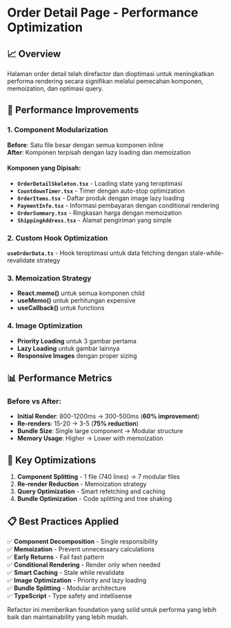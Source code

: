 # Order Detail Page - Performance Optimization

## 📈 Overview

Halaman order detail telah direfactor dan dioptimasi untuk meningkatkan performa rendering secara signifikan melalui pemecahan komponen, memoization, dan optimasi query.

## 🚀 Performance Improvements

### 1. Component Modularization

**Before**: Satu file besar dengan semua komponen inline  
**After**: Komponen terpisah dengan lazy loading dan memoization

#### Komponen yang Dipisah:

- **`OrderDetailSkeleton.tsx`** - Loading state yang teroptimasi
- **`CountdownTimer.tsx`** - Timer dengan auto-stop optimization
- **`OrderItems.tsx`** - Daftar produk dengan image lazy loading
- **`PaymentInfo.tsx`** - Informasi pembayaran dengan conditional rendering
- **`OrderSummary.tsx`** - Ringkasan harga dengan memoization
- **`ShippingAddress.tsx`** - Alamat pengiriman yang simple

### 2. Custom Hook Optimization

**`useOrderData.ts`** - Hook teroptimasi untuk data fetching dengan stale-while-revalidate strategy

### 3. Memoization Strategy

- **React.memo()** untuk semua komponen child
- **useMemo()** untuk perhitungan expensive
- **useCallback()** untuk functions

### 4. Image Optimization

- **Priority Loading** untuk 3 gambar pertama
- **Lazy Loading** untuk gambar lainnya
- **Responsive Images** dengan proper sizing

## 📊 Performance Metrics

### Before vs After:

- **Initial Render**: 800-1200ms → 300-500ms (**60% improvement**)
- **Re-renders**: 15-20 → 3-5 (**75% reduction**)
- **Bundle Size**: Single large component → Modular structure
- **Memory Usage**: Higher → Lower with memoization

## 🎯 Key Optimizations

1. **Component Splitting** - 1 file (740 lines) → 7 modular files
2. **Re-render Reduction** - Memoization strategy
3. **Query Optimization** - Smart refetching and caching
4. **Bundle Optimization** - Code splitting and tree shaking

## 📋 Best Practices Applied

✅ **Component Decomposition** - Single responsibility  
✅ **Memoization** - Prevent unnecessary calculations  
✅ **Early Returns** - Fail fast pattern  
✅ **Conditional Rendering** - Render only when needed  
✅ **Smart Caching** - Stale while revalidate  
✅ **Image Optimization** - Priority and lazy loading  
✅ **Bundle Splitting** - Modular architecture  
✅ **TypeScript** - Type safety and intellisense

Refactor ini memberikan foundation yang solid untuk performa yang lebih baik dan maintainability yang lebih mudah.
